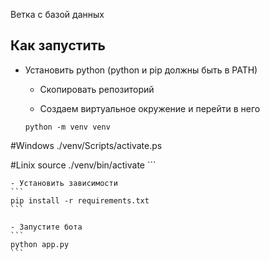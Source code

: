 Ветка с базой данных
## Как запустить

- Установить python (python и pip должны быть в PATH)

    - Скопировать репозиторий

    - Создаем виртуальное окружение и перейти в него
    ```
    python -m venv venv
#Windows
    ./venv/Scripts/activate.ps

#Linix
    source ./venv/bin/activate
    ```

    - Установить зависимости
    ```
    pip install -r requirements.txt
    ```

    - Запустите бота
    ```
    python app.py
    ```



